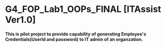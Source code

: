 # G4_FOP_Lab1_OOPs_FINAL [ITAssist Ver1.0]

#### This is pilot project to provide capability of generating Employee's Credentials(UserId and password) to IT admin of an organzation.
